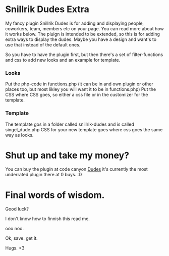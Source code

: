 # Snillrik Dudes Extra
My fancy plugin Snillrik Dudes is for adding and displaying people, coworkers, team, members etc on your page. You can read more about how it works below. 
The pluign is intended to be extended, so this is for adding extra ways to display the dudes. Maybe you have a design and want's to use that instead of the default ones. 

So you have to have the plugin first, but then there's a set of filter-functions and css to add new looks and an example for template. 

### Looks
Put the php-code in functions.php (it can be in and own plugin or other places too, but most likley you will want it to be in functions.php)
Put the CSS where CSS goes, so either a css file or in the customizer for the template.


### Template
The template gos in a folder called snillrik-dudes and is called singel_dude.php
CSS for your new template goes where css goes the same way as looks.

# Shut up and take my money?
You can buy the plugin at code canyon [Dudes](https://codecanyon.net/item/dudes/35819561) it's currently the most underrated plugin there at 0 buys. :D

# Final words of wisdom.
Good luck? 

I don't know how to finnish this read me.

ooo noo.

Ok, save. get it. 




Hugs. <3
